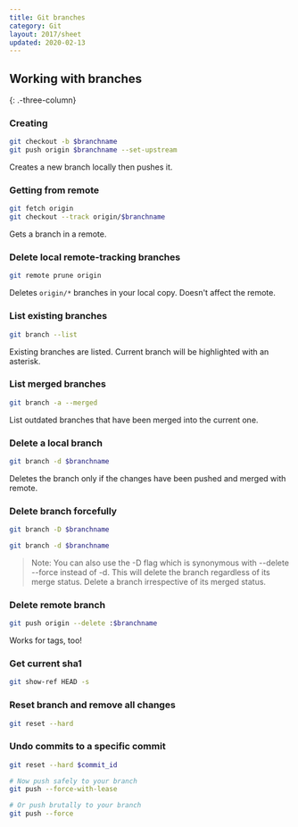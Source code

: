 ```yaml
---
title: Git branches
category: Git
layout: 2017/sheet
updated: 2020-02-13
---
```


## Working with branches
{: .-three-column}

### Creating

```bash
git checkout -b $branchname
git push origin $branchname --set-upstream
```

Creates a new branch locally then pushes it.

### Getting from remote

```bash
git fetch origin
git checkout --track origin/$branchname
```

Gets a branch in a remote.

### Delete local remote-tracking branches

```bash
git remote prune origin
```

Deletes `origin/*` branches in your local copy. Doesn't affect the remote.

### List existing branches

```bash
git branch --list
```

Existing branches are listed. Current branch will be highlighted with an asterisk.

### List merged branches

```bash
git branch -a --merged
```

List outdated branches that have been merged into the current one.

### Delete a local branch

```bash
git branch -d $branchname
```

Deletes the branch only if the changes have been pushed and merged with remote.

### Delete branch forcefully

```bash
git branch -D $branchname
```

```bash
git branch -d $branchname
```

> Note: You can also use the -D flag which is synonymous with --delete --force instead of -d. This will delete the branch regardless of its merge status.
> Delete a branch irrespective of its merged status.

### Delete remote branch

```bash
git push origin --delete :$branchname
```

Works for tags, too!

### Get current sha1

```bash
git show-ref HEAD -s
```
### Reset branch and remove all changes

```bash
git reset --hard
```

### Undo commits to a specific commit

```bash
git reset --hard $commit_id

# Now push safely to your branch
git push --force-with-lease

# Or push brutally to your branch
git push --force
```
